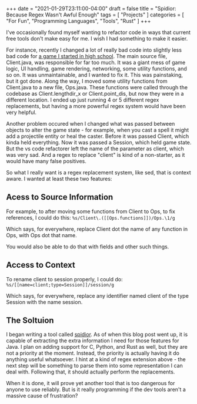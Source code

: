 +++
date = "2021-01-29T23:11:00-04:00"
draft = false
title = "Spidior: Because Regex Wasn't Awful Enough"
tags = [ "Projects" ]
categories = [ "For Fun", "Programming Languages", "Tools", "Rust" ]
+++

I've occasionally found myself wanting to refactor code in ways that current
free tools don't make easy for me. I wish I had something to make it easier.

<!--more-->

For instance, recently I changed a lot of really bad code into slightly less
bad code for [a game I started in high school](https://github.com/JohnathonNow/Bending).
The main source file, Client.java, was responsible for far too much.
It was a giant mess of game logic, UI handling, game rendering, networking,
some utility functions, and so on. It was unmaintainable, and I wanted to fix it.
This was painstaking, but it got done. Along the way, I moved some utility functions
from Client.java to a new file, Ops.java. These functions were called through the 
codebase as Client.lengthdir\_x or Client.point\_dis, but now they were in a 
different location. I ended up just running 4 or 5 different regex replacements,
but having a more powerful regex system would have been very helpful.

Another problem occured when I changed what was passed between objects to alter
the game state - for example, when you cast a spell it might add a projectile
entity or heal the caster. Before it was passed Client, which kinda held everything.
Now it was passed a Session, which held game state. But the vs code refactorer
left the name of the parameter as client, which was very sad.
And a regex to replace "client" is kind of a non-starter, as it would have
many false positives.

So what I really want is a regex replacement system, like sed, that is 
context aware. I wanted at least these two features:

## Acess to Source Information

For example, to after moving some functions from Client to Ops, to fix references,
I could do this:
`%s/Client\.([[Ops.functions]])/Ops.\1/g`

Which says, for everywhere, replace Client dot the name of any function in Ops, 
with Ops dot that name.

You would also be able to do that with fields and other such things.

## Access to Context

To rename client to session properly, I could do:
`%s/[[name=client;type=Session]]/session/g`

Which says, for everywhere, replace any identifier named client of the type Session
with the name session.

## The Soltuion

I began writing a tool called [spidior](https://github.com/JohnathonNow/spidior).
As of when this blog post went up, it is capable of extracting the extra information I
need for those features for Java. I plan on adding support for C, Python, and Rust
as well, but they are not a priority at the moment. Instead, the priority is actually
having it do anything useful whatsoever. I hint at a kind of regex extension above - the next
step will be something to parse them into some representation I can deal with.
Following that, it should actually perform the replacements.

When it is done, it will prove yet another tool that is too dangerous for
anyone to use reliably. But is it really programming if the dev tools aren't
a massive cause of frustration?
